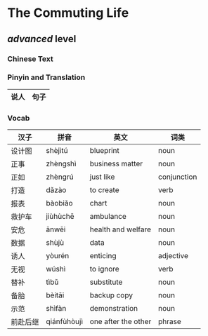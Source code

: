 # The Commuting Life
## *advanced* level

### Chinese Text


### Pinyin and Translation
|说人|句子|
|----|----|
### Vocab
|汉子|拼音|英文|词类|
|----|----|----|----|
|设计图|shèjìtú|blueprint|noun|
|正事|zhèngshì|business matter|noun|
|正如|zhèngrú|just like|conjunction|
|打造|dǎzào|to create|verb|
|报表|bàobiǎo|chart|noun|
|救护车|jiùhùchē|ambulance|noun|
|安危|ānwēi|health and welfare|noun|
|数据|shùjù|data|noun|
|诱人|yòurén|enticing|adjective|
|无视|wúshì|to ignore|verb|
|替补|tìbǔ|substitute|noun|
|备胎|bèitāi|backup copy|noun|
|示范|shìfàn|demonstration|noun|
|前赴后继|qiánfùhòujì|one after the other|phrase|